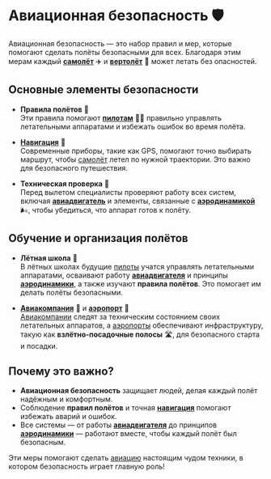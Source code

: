 # Авиационная безопасность 🛡️

Авиационная безопасность — это набор правил и мер, которые помогают сделать полёты безопасными для всех. Благодаря этим мерам каждый **[самолёт](samolet.md)** ✈️ и **[вертолёт](vertolyot.md)** 🚁 может летать без опасностей.

## Основные элементы безопасности

- **Правила полётов** 📜  
  Эти правила помогают **[пилотам](pilot.md)** 👨‍✈️ правильно управлять летательными аппаратами и избежать ошибок во время полёта.

- **[Навигация](navigatsiya.md)** 📡  
  Современные приборы, такие как GPS, помогают точно выбирать маршрут, чтобы [самолёт](samolet.md) летел по нужной траектории. Это важно для безопасного путешествия.

- **Техническая проверка** 🔧  
  Перед вылетом специалисты проверяют работу всех систем, включая **[авиадвигатель](aviadvigatel.md)** и элементы, связанные с **[аэродинамикой](aerodinamika.md)** 🌬, чтобы убедиться, что аппарат готов к полёту.

## Обучение и организация полётов

- **Лётная школа** 🏫  
  В лётных школах будущие [пилоты](pilot.md) учатся управлять летательными аппаратами, осваивают работу **[авиадвигателя](aviadvigatel.md)** и принципы **[аэродинамики](aerodinamika.md)**, а также изучают **правила полётов**. Это помогает им делать полёты безопасными.

- **[Авиакомпания](aviakompaniya.md)** 🏢 и **[аэропорт](aeroport.md)** 🏢  
  [Авиакомпании](aviakompaniya.md) следят за техническим состоянием своих летательных аппаратов, а [аэропорты](aeroport.md) обеспечивают инфраструктуру, такую как **взлётно-посадочные полосы** 🛣, для безопасного старта и посадки.

## Почему это важно?

- **Авиационная безопасность** защищает людей, делая каждый полёт надёжным и комфортным.
- Соблюдение **правил полётов** и точная **[навигация](navigatsiya.md)** помогают избежать аварий и ошибок.
- Все системы — от работы **[авиадвигателя](aviadvigatel.md)** до принципов **[аэродинамики](aerodinamika.md)** — работают вместе, чтобы каждый полёт был безопасным.

Эти меры помогают сделать [авиацию](aviatsiya.md) настоящим чудом техники, в котором безопасность играет главную роль!
